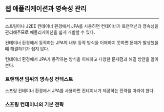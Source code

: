 
## 웹 애플리케이션과 영속성 관리

---

스프링이나 J2EE 컨테이너 환경에서 JPA를 사용하면 컨테이너가 트랜잭션과 영속성을 관리해주므로 애플리케이션을 쉽게 개발할 수 있다.

컨테이너 환경에서 동작하는 JPA의 내부 동작 방식을 이해하지 못하면 문제가 발생했을 떄 해결하기가 쉽지 않다.

컨테이너 환경에서 JPA가 동작하는 방식을 이해하고 다양한 문제점과 해결 방안을 알아본다.

### 트랜잭션 범위의 영속성 컨텍스트

스프링 컨테이너 환경에서 JPA를 사용하면 컨테이너가 제공하는 전략을 따라야 한다.

### 스프링 컨테이너의 기본 전략

